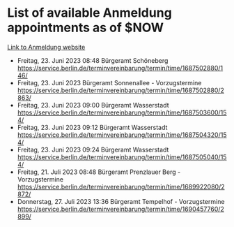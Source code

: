 # List of available Anmeldung appointments as of $NOW
[Link to Anmeldung website](https://service.berlin.de/terminvereinbarung/termin/tag.php?termin=1&anliegen[]=120686&dienstleisterlist=122210,122217,327316,122219,327312,122227,327314,122231,327346,122243,327348,122254,122252,329742,122260,329745,122262,329748,122271,327278,122273,327274,122277,327276,330436,122280,327294,122282,327290,122284,327292,122291,327270,122285,327266,122286,327264,122296,327268,150230,329760,122297,327286,122294,327284,122312,329763,122314,329775,122304,327330,122311,327334,122309,327332,317869,122281,327352,122279,329772,122283,122276,327324,122274,327326,122267,329766,122246,327318,122251,327320,122257,327322,122208,327298,122226,327300&herkunft=http%3A%2F%2Fservice.berlin.de%2Fdienstleistung%2F120686%2F)
- Freitag, 23. Juni 2023 08:48 Bürgeramt Schöneberg https://service.berlin.de/terminvereinbarung/termin/time/1687502880/146/
- Freitag, 23. Juni 2023  Bürgeramt Sonnenallee - Vorzugstermine https://service.berlin.de/terminvereinbarung/termin/time/1687502880/2863/
- Freitag, 23. Juni 2023 09:00 Bürgeramt Wasserstadt https://service.berlin.de/terminvereinbarung/termin/time/1687503600/154/
- Freitag, 23. Juni 2023 09:12 Bürgeramt Wasserstadt https://service.berlin.de/terminvereinbarung/termin/time/1687504320/154/
- Freitag, 23. Juni 2023 09:24 Bürgeramt Wasserstadt https://service.berlin.de/terminvereinbarung/termin/time/1687505040/154/
- Freitag, 21. Juli 2023 08:48 Bürgeramt Prenzlauer Berg - Vorzugstermine https://service.berlin.de/terminvereinbarung/termin/time/1689922080/2872/
- Donnerstag, 27. Juli 2023 13:36 Bürgeramt Tempelhof - Vorzugstermine https://service.berlin.de/terminvereinbarung/termin/time/1690457760/2899/
